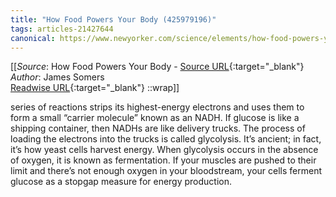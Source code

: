 ```yaml
---
title: "How Food Powers Your Body (425979196)"
tags: articles-21427644
canonical: https://www.newyorker.com/science/elements/how-food-powers-your-body-metabolism-calories
---
```


[[_Source_: How Food Powers Your Body - [Source URL](https://www.newyorker.com/science/elements/how-food-powers-your-body-metabolism-calories){:target="_blank"}<br>
_Author_: James Somers<br>
[Readwise URL](https://readwise.io/open/425979196){:target="_blank"}
::wrap]]

series of reactions strips its highest-energy electrons and uses them to form a small “carrier molecule” known as an NADH. If glucose is like a shipping container, then NADHs are like delivery trucks. The process of loading the electrons into the trucks is called glycolysis. It’s ancient; in fact, it’s how yeast cells harvest energy. When glycolysis occurs in the absence of oxygen, it is known as fermentation. If your muscles are pushed to their limit and there’s not enough oxygen in your bloodstream, your cells ferment glucose as a stopgap measure for energy production.
